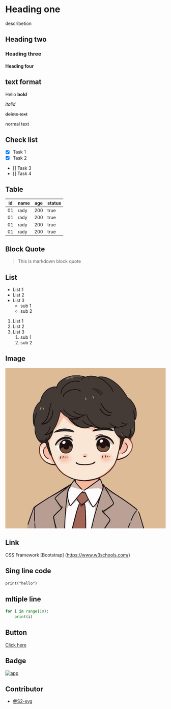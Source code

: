 # Heading one 
describetion 
## Heading two
### Heading three
#### Heading four

## text format 

Hello **bold**

*italid*

~~delete text~~

normal text

## Check list
- [x] Task 1
- [x] Task 2
- [] Task 3
- [] Task 4

## Table
|id | name | age | status |
|---|------|-----|--------|
|01 | rady | 200 | true   |
|01 | rady | 200 | true   |
|01 | rady | 200 | true   |
|01 | rady | 200 | true   |

## Block Quote

> This is markdown block quote

## List
- List 1
- List 2
- List 3
    - sub 1
    - sub 2

1. List 1
1. List 2
1. List 3
    1. sub 1
    1. sub 2

## Image 
![Boy](boy.jpg)

## Link
CSS Framework [Bootstrap]
(https://www.w3schools.com/)

## Sing line code
`print("hello")`

## mltiple line
```python
for i in range(10):
    print(i)
```
## Button
<a href="https://www.w3schools.com/html/html_intro.asp" target="_blank">Click here</a>


## Badge
[![app](https://img.shields.io/badge/Learning_Markdown-tutorial-green)](https://www.w3schools.com/)

## Contributor
- [@S2-svg](https://github.com/dashboard)